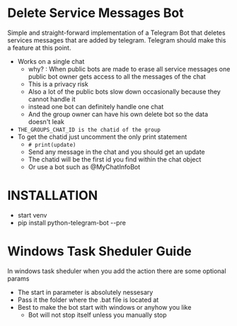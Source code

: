 # Delete Service Messages Bot
Simple and straight-forward implementation of a Telegram Bot that deletes services messages that are added by telegram.
Telegram should make this a feature at this point.

- Works on a single chat
  - why? : When public bots are made to erase all service messages one public bot owner gets access to all the messages of the chat
  - This is a privacy risk
  - Also a lot of the public bots slow down occasionally because they cannot handle it
  - instead one bot can definitely handle one chat
  - And the group owner can have his own delete bot so the data doesn't leak
- `THE_GROUPS_CHAT_ID is the chatid of the group`
- To get the chatid just uncomment the only print statement
  - `# print(update)`
  - Send any message in the chat and you should get an update
  - The chatid will be the first id you find within the chat object
  - Or use a bot such as @MyChatInfoBot

# INSTALLATION
- start venv
- pip install python-telegram-bot --pre

# Windows Task Sheduler Guide
In windows task sheduler when you add the action there are some optional params
   - The start in parameter is absolutely nessesary
   - Pass it the folder where the .bat file is located at
   - Best to make the bot start with windows or anyhow you like
     - Bot will not stop itself unless you manually stop

